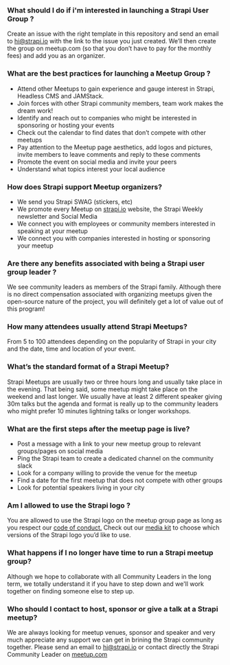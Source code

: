 ### **What should I do if i'm interested in launching a Strapi User Group ?**

Create an issue with the right template in this repository and send an email to hi@strapi.io with the link to the issue you just created. We’ll then create the group on meetup.com (so that you don’t have to pay for the monthly fees) and add you as an organizer. 

### **What are the best practices for launching a Meetup Group ?**

- Attend other Meetups to gain experience and gauge interest in Strapi, Headless CMS and JAMStack.
- Join forces with other Strapi community members, team work makes the dream work!
- Identify and reach out to companies who might be interested in sponsoring or hosting your events
- Check out the calendar to find dates that don’t compete with other meetups
- Pay attention to the Meetup page aesthetics, add logos and pictures, invite members to leave comments and reply to these comments
- Promote the event on social media and invite your peers
- Understand what topics interest your local audience

### **How does Strapi support Meetup organizers?**

- We send you Strapi SWAG (stickers, etc)
- We promote every Meetup on [strapi.io](http://strapi.io) website, the Strapi Weekly newsletter and Social Media
- We connect you with employees or community members interested in speaking at your meetup
- We connect you with companies interested in hosting or sponsoring your meetup

### **Are there any benefits associated with being a Strapi user group leader ?**

We see community leaders as members of the Strapi family. Although there is no direct compensation associated with organizing meetups given the open-source nature of the project, you will definitely get a lot of value out of this program! 

### **How many attendees usually attend Strapi Meetups?**

From 5 to 100 attendees depending on the popularity of Strapi in your city and the date, time and location of your event. 

### **What’s the standard format of a Strapi Meetup?**

Strapi Meetups are usually two or three hours long and usually take place in the evening. That being said, some meetup might take place on the weekend and last longer. We usually have at least 2 different speaker giving 30m talks but the agenda and format is really up to the community leaders who might prefer 10 minutes lightning talks or longer workshops. 

### **What are the first steps after the meetup page is live?**

- Post a message with a link to your new meetup group to relevant groups/pages on social media
- Ping the Strapi team to create a dedicated channel on the community slack
- Look for a company willing to provide the venue for the meetup
- Find a date for the first meetup that does not compete with other groups
- Look for potential speakers living in your city

### **Am I allowed to use the Strapi logo ?**

You are allowed to use the Strapi logo on the meetup group page as long as you respect our [code of conduct.](https://github.com/strapi/strapi/blob/master/CODE_OF_CONDUCT.md) Check out our [media kit](https://strapi.io/press) to choose which versions of the Strapi logo you’d like to use.

### **What happens if I no longer have time to run a Strapi meetup group?**

Although we hope to collaborate with all Community Leaders in the long term, we totally understand it if you have to step down and we'll work together on finding someone else to step up. 

### **Who should I contact to host, sponsor or give a talk at a Strapi meetup?**

We are always looking for meetup venues, sponsor and speaker and very much appreciate any support we can get in brining the Strapi community together. Please send an email to hi@strapi.io or contact directly the Strapi Community Leader on [meetup.com](http://meetup.com)
